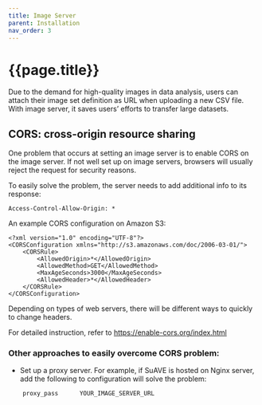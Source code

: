 ```yaml
---
title: Image Server
parent: Installation
nav_order: 3
---
```


# {{page.title}}

Due to the demand for high-quality images in data analysis, users can attach their image set definition as URL when  uploading a new CSV file. With image server, it saves users’ efforts to  transfer large datasets.

## CORS: cross-origin resource sharing

One problem that occurs at setting an image  server is to enable CORS on the image server. If not well set up on  image servers, browsers will usually reject the request for security  reasons.

To easily solve the problem, the server needs to add additional info to its response:

```
Access-Control-Allow-Origin: *
```

An example CORS configuration on Amazon S3:

```
<?xml version="1.0" encoding="UTF-8"?>
<CORSConfiguration xmlns="http://s3.amazonaws.com/doc/2006-03-01/">
    <CORSRule>
        <AllowedOrigin>*</AllowedOrigin>
        <AllowedMethod>GET</AllowedMethod>
        <MaxAgeSeconds>3000</MaxAgeSeconds>
        <AllowedHeader>*</AllowedHeader>
    </CORSRule>
</CORSConfiguration>
```

Depending on types of web servers, there will be different ways to quickly to change headers.

For detailed instruction, refer to https://enable-cors.org/index.html

### Other approaches to easily overcome CORS problem:

- Set up a proxy server. For example, if SuAVE is hosted on Nginx  server, add the following to configuration will solve the problem:

```
    proxy_pass      YOUR_IMAGE_SERVER_URL
```
